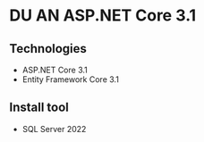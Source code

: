 # DU AN ASP.NET Core 3.1
## Technologies
- ASP.NET Core 3.1
- Entity Framework Core 3.1
## Install tool
- SQL Server 2022